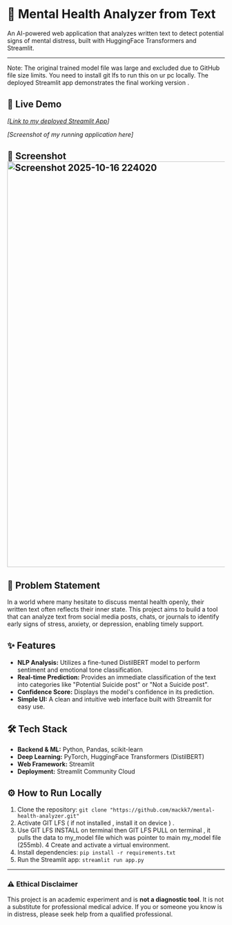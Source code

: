 # 🧠 Mental Health Analyzer from Text

An AI-powered web application that analyzes written text to detect potential signs of mental distress, built with HuggingFace Transformers and Streamlit.

---

Note: The original trained model file was large and excluded due to GitHub file size limits.
You need to install git lfs to run this on ur pc locally.
The deployed Streamlit app demonstrates the final working version .

## 🚀 Live Demo

*[[Link to my deployed Streamlit App](https://mental-health-analyzer-f4wrt6kvq2qt6tt8vbcu2a.streamlit.app/)]* 



*[Screenshot of my running application here]*
## 📸 Screenshot<img width="1842" height="938" alt="Screenshot 2025-10-16 224020" src="https://github.com/user-attachments/assets/7896a1f9-31bb-4794-8bbe-c686e549970d" />

## 🎯 Problem Statement

In a world where many hesitate to discuss mental health openly, their written text often reflects their inner state. This project aims to build a tool that can analyze text from social media posts, chats, or journals to identify early signs of stress, anxiety, or depression, enabling timely support.

## ✨ Features

-   **NLP Analysis:** Utilizes a fine-tuned DistilBERT model to perform sentiment and emotional tone classification.
-   **Real-time Prediction:** Provides an immediate classification of the text into categories like "Potential Suicide post" or "Not a Suicide post".
-   **Confidence Score:** Displays the model's confidence in its prediction.
-   **Simple UI:** A clean and intuitive web interface built with Streamlit for easy use.

## 🛠️ Tech Stack

-   **Backend & ML:** Python, Pandas, scikit-learn
-   **Deep Learning:** PyTorch, HuggingFace Transformers (DistilBERT)
-   **Web Framework:** Streamlit
-   **Deployment:** Streamlit Community Cloud

## ⚙️ How to Run Locally

1.  Clone the repository:
    `git clone "https://github.com/mackk7/mental-health-analyzer.git"`
2.  Activate GIT LFS ( if not installed , install it on device ) .
3.  Use GIT LFS INSTALL on terminal then GIT LFS PULL on terminal , it pulls the data to my_model file which was pointer to main my_model file (255mb).
4  Create and activate a virtual environment.
5.  Install dependencies:
    `pip install -r requirements.txt`
6.  Run the Streamlit app:
    `streamlit run app.py`

---

### ⚠️ Ethical Disclaimer

This project is an academic experiment and is **not a diagnostic tool**. It is not a substitute for professional medical advice. If you or someone you know is in distress, please seek help from a qualified professional.

